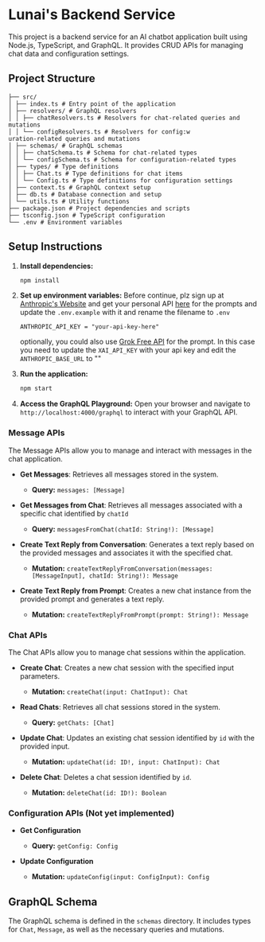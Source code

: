 # Lunai's Backend Service

This project is a backend service for an AI chatbot application built using Node.js, TypeScript, and GraphQL. It provides CRUD APIs for managing chat data and configuration settings.

## Project Structure

```
├── src/
│ ├── index.ts # Entry point of the application
│ ├── resolvers/ # GraphQL resolvers
│ │ ├── chatResolvers.ts # Resolvers for chat-related queries and mutations
│ │ └── configResolvers.ts # Resolvers for config:w
uration-related queries and mutations
│ ├── schemas/ # GraphQL schemas
│ │ ├── chatSchema.ts # Schema for chat-related types
│ │ └── configSchema.ts # Schema for configuration-related types
│ ├── types/ # Type definitions
│ │ ├── Chat.ts # Type definitions for chat items
│ │ └── Config.ts # Type definitions for configuration settings
│ ├── context.ts # GraphQL context setup
│ ├── db.ts # Database connection and setup
│ └── utils.ts # Utility functions
├── package.json # Project dependencies and scripts
├── tsconfig.json # TypeScript configuration
└── .env # Environment variables
```

## Setup Instructions

1. **Install dependencies:**
   ```bash
   npm install
   ```

2. **Set up environment variables:**
  Before continue, plz sign up at [Anthropic's Website](https://console.anthropic.com/dashboard) and get your personal API [here](https://console.anthropic.com/settings/keys) for the prompts and update the `.env.example` with it and rename the filename to `.env`
   ```
   ANTHROPIC_API_KEY = "your-api-key-here"
   ``` 

   optionally, you could also use [Grok Free API](https://x.ai/api) for the prompt. In this case you need to update the `XAI_API_KEY` with your api key and edit the `ANTHROPIC_BASE_URL` to "" 

3. **Run the application:**
   ```bash
   npm start
   ```

4. **Access the GraphQL Playground:**
   Open your browser and navigate to `http://localhost:4000/graphql` to interact with your GraphQL API.

### Message APIs

The Message APIs allow you to manage and interact with messages in the chat application.

- **Get Messages**: Retrieves all messages stored in the system.
  - **Query:** `messages: [Message]`
  
- **Get Messages from Chat**: Retrieves all messages associated with a specific chat identified by `chatId`
  - **Query:** `messagesFromChat(chatId: String!): [Message]`
  
- **Create Text Reply from Conversation**: Generates a text reply based on the provided messages and associates it with the specified chat.
  - **Mutation:** `createTextReplyFromConversation(messages: [MessageInput], chatId: String!): Message`
  
- **Create Text Reply from Prompt**: Creates a new chat instance from the provided prompt and generates a text reply.
  - **Mutation:** `createTextReplyFromPrompt(prompt: String!): Message`

### Chat APIs

The Chat APIs allow you to manage chat sessions within the application.

- **Create Chat**: Creates a new chat session with the specified input parameters.
  - **Mutation:** `createChat(input: ChatInput): Chat`
  
- **Read Chats**: Retrieves all chat sessions stored in the system.
  - **Query:** `getChats: [Chat]`
  
- **Update Chat**: Updates an existing chat session identified by `id` with the provided input.
  - **Mutation:** `updateChat(id: ID!, input: ChatInput): Chat`
  
- **Delete Chat**: Deletes a chat session identified by `id`.
  - **Mutation:** `deleteChat(id: ID!): Boolean`

### Configuration APIs (Not yet implemented)

- **Get Configuration**
  - **Query:** `getConfig: Config`
  
- **Update Configuration**
  - **Mutation:** `updateConfig(input: ConfigInput): Config`

## GraphQL Schema

The GraphQL schema is defined in the `schemas` directory. It includes types for `Chat`, `Message`, as well as the necessary queries and mutations.

